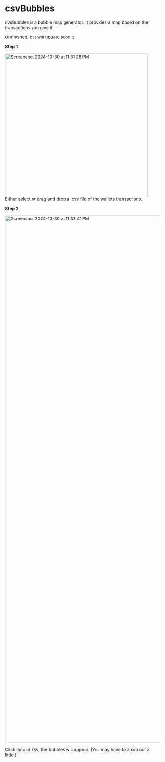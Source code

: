 # csvBubbles
cvsBubbles is a bubble map generator. It provides a map based on the transactions you give it.

Unfinished, but will update soon :)

**Step 1**

<img width="463" alt="Screenshot 2024-10-30 at 11 31 28 PM" src="https://github.com/user-attachments/assets/111aef00-becd-49b2-a159-5ed416a4fc84">
Either select or drag and drop a .csv file of the wallets transactions.

**Step 2**

<img width="1710" alt="Screenshot 2024-10-30 at 11 32 41 PM" src="https://github.com/user-attachments/assets/0a968a69-7c32-4612-8f49-ade9f7b13496">

Click ``Upload CSV``, the bubbles will appear. (You may have to zoom out a little.)
